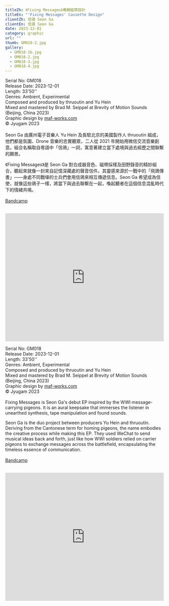```yaml
---
titleZh: 《Fixing Messages》專輯磁帶設計
titleEn: "'Fixing Messages' Cassette Design"
clientZh: 信鴿 Seon Ga
clientEn: 信鴿 Seon Ga
date: 2023-12-01
category: graphic
url: ""
thumb: GM018-2.jpg
gallery:
  - GM018-1b.jpg
  - GM018-2.jpg
  - GM018-3.jpg
  - GM018-4.jpg
---
```


Serial No: GM018<br>
Release Date: 2023-12-01<br>
Length: 33'50''<br>
Genres: Ambient, Experimental<br>
Composed and produced by thruoutin and Yu Hein<br>
Mixed and mastered by Brad M. Seippel at Brevity of Motion Sounds (Beijing, China 2023)<br>
Graphic design by [maf-works.com](https://maf-works.com)<br>
© Jyugam 2023
<br><br>
Seon Ga 由廣州電子音樂人 Yu Hein 及長駐北京的美國製作人 thruoutin 組成，他們都是氛圍、Drone 音樂的忠實聽眾，二人從 2021 年開始用微信交流音樂創意。組合名稱取自粵語中「信鴿」一詞，寓意著建立當下處境與過去經歷之間聯繫的願景。

《Fixing Messages》是 Seon Ga 對合成器音色、磁帶採樣及田野錄音的精妙組合，聽起來就像一封來自記憶深藏處的聲音信件。其靈感來源於一戰中的「飛鴿傳書」——身處不同戰壕的士兵們會用信鴿來相互傳遞信息。Seon Ga 希望成為信使，就像這些鴿子一樣，將當下與過去聯繫在一起，喚起聽者在這個信息混亂時代下的情緒共鳴。
<br><br>
[Bandcamp](https://jyugam.bandcamp.com/album/fixing-messages)
<br><br>
<iframe style="border: 0; width: 100%; height: 406px;" src="https://bandcamp.com/EmbeddedPlayer/album=87522869/size=large/bgcol=ffffff/linkcol=333333/artwork=none/transparent=true/" seamless><a href="https://jyugam.bandcamp.com/album/fixing-messages">Fixing Messages by 信鴿 Seon Ga</a></iframe>

<!-- lang -->

Serial No: GM018<br>
Release Date: 2023-12-01<br>
Length: 33'50''<br>
Genres: Ambient, Experimental<br>
Composed and produced by thruoutin and Yu Hein<br>
Mixed and mastered by Brad M. Seippel at Brevity of Motion Sounds (Beijing, China 2023)<br>
Graphic design by [maf-works.com](https://maf-works.com)<br>
© Jyugam 2023
<br><br>
Fixing Messages is Seon Ga's debut EP inspired by the WWI message-carrying pigeons. It is an aural keepsake that immerses the listener in unearthed synthesis, tape manipulation and found sounds.

Seon Ga is the duo project between producers Yu Hein and thruoutin. Deriving from the Cantonese term for homing pigeons, the name embodies the creative process while making this EP. They used WeChat to send musical ideas back and forth, just like how WWI soldiers relied on carrier pigeons to exchange messages across the battlefield, encapsulating the timeless essence of communication.
<br><br>
[Bandcamp](https://jyugam.bandcamp.com/album/fixing-messages)
<br><br>
<iframe style="border: 0; width: 100%; height: 406px;" src="https://bandcamp.com/EmbeddedPlayer/album=87522869/size=large/bgcol=ffffff/linkcol=333333/artwork=none/transparent=true/" seamless><a href="https://jyugam.bandcamp.com/album/fixing-messages">Fixing Messages by 信鴿 Seon Ga</a></iframe>

